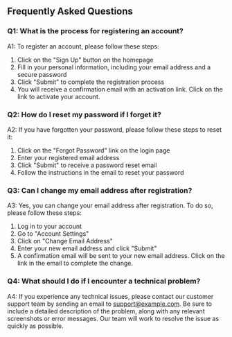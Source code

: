 ## Frequently Asked Questions

### Q1: What is the process for registering an account?

A1: To register an account, please follow these steps:

1. Click on the "Sign Up" button on the homepage
2. Fill in your personal information, including your email address and a secure password
3. Click "Submit" to complete the registration process
4. You will receive a confirmation email with an activation link. Click on the link to activate your account.

### Q2: How do I reset my password if I forget it?

A2: If you have forgotten your password, please follow these steps to reset it:

1. Click on the "Forgot Password" link on the login page
2. Enter your registered email address
3. Click "Submit" to receive a password reset email
4. Follow the instructions in the email to reset your password

### Q3: Can I change my email address after registration?

A3: Yes, you can change your email address after registration. To do so, please follow these steps:

1. Log in to your account
2. Go to "Account Settings"
3. Click on "Change Email Address"
4. Enter your new email address and click "Submit"
5. A confirmation email will be sent to your new email address. Click on the link in the email to complete the change.

### Q4: What should I do if I encounter a technical problem?

A4: If you experience any technical issues, please contact our customer support team by sending an email to support@example.com. Be sure to include a detailed description of the problem, along with any relevant screenshots or error messages. Our team will work to resolve the issue as quickly as possible.